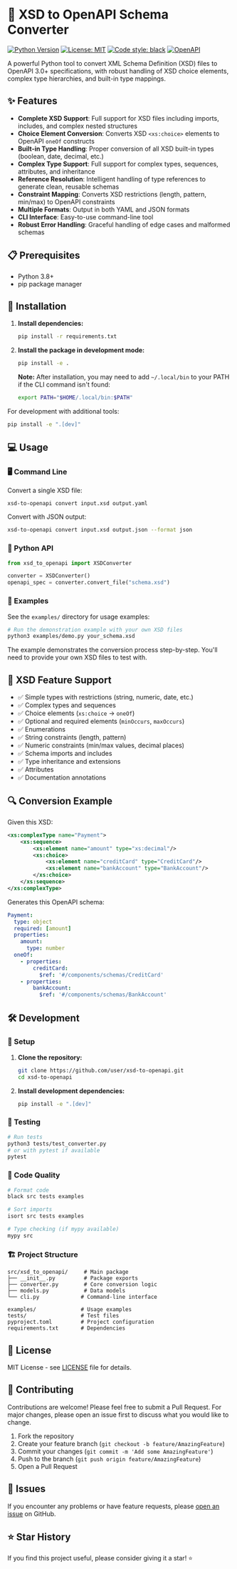 # 🔄 XSD to OpenAPI Schema Converter

[![Python Version](https://img.shields.io/badge/python-3.8%2B-blue)](https://www.python.org/downloads/)
[![License: MIT](https://img.shields.io/badge/License-MIT-yellow.svg)](https://opensource.org/licenses/MIT)
[![Code style: black](https://img.shields.io/badge/code%20style-black-000000.svg)](https://github.com/psf/black)
[![OpenAPI](https://img.shields.io/badge/OpenAPI-3.0%2B-green)](https://swagger.io/specification/)

A powerful Python tool to convert XML Schema Definition (XSD) files to OpenAPI 3.0+ specifications, with robust handling of XSD choice elements, complex type hierarchies, and built-in type mappings.

## ✨ Features

- **Complete XSD Support**: Full support for XSD files including imports, includes, and complex nested structures
- **Choice Element Conversion**: Converts XSD `<xs:choice>` elements to OpenAPI `oneOf` constructs
- **Built-in Type Handling**: Proper conversion of all XSD built-in types (boolean, date, decimal, etc.)
- **Complex Type Support**: Full support for complex types, sequences, attributes, and inheritance
- **Reference Resolution**: Intelligent handling of type references to generate clean, reusable schemas
- **Constraint Mapping**: Converts XSD restrictions (length, pattern, min/max) to OpenAPI constraints
- **Multiple Formats**: Output in both YAML and JSON formats
- **CLI Interface**: Easy-to-use command-line tool
- **Robust Error Handling**: Graceful handling of edge cases and malformed schemas

## 📋 Prerequisites

- Python 3.8+
- pip package manager

## 🚀 Installation

1. **Install dependencies:**
   ```bash
   pip install -r requirements.txt
   ```

2. **Install the package in development mode:**
   ```bash
   pip install -e .
   ```

   **Note:** After installation, you may need to add `~/.local/bin` to your PATH if the CLI command isn't found:
   ```bash
   export PATH="$HOME/.local/bin:$PATH"
   ```

For development with additional tools:
```bash
pip install -e ".[dev]"
```

## 💻 Usage

### 🖥️ Command Line

Convert a single XSD file:
```bash
xsd-to-openapi convert input.xsd output.yaml
```

Convert with JSON output:
```bash
xsd-to-openapi convert input.xsd output.json --format json
```

### 🐍 Python API

```python
from xsd_to_openapi import XSDConverter

converter = XSDConverter()
openapi_spec = converter.convert_file("schema.xsd")
```

### 📝 Examples

See the `examples/` directory for usage examples:

```bash
# Run the demonstration example with your own XSD files
python3 examples/demo.py your_schema.xsd
```

The example demonstrates the conversion process step-by-step. You'll need to provide your own XSD files to test with.

## 🎯 XSD Feature Support

- ✅ Simple types with restrictions (string, numeric, date, etc.)
- ✅ Complex types and sequences
- ✅ Choice elements (`xs:choice` → `oneOf`)
- ✅ Optional and required elements (`minOccurs`, `maxOccurs`)
- ✅ Enumerations
- ✅ String constraints (length, pattern)
- ✅ Numeric constraints (min/max values, decimal places)
- ✅ Schema imports and includes
- ✅ Type inheritance and extensions
- ✅ Attributes
- ✅ Documentation annotations

## 🔍 Conversion Example

Given this XSD:
```xml
<xs:complexType name="Payment">
    <xs:sequence>
        <xs:element name="amount" type="xs:decimal"/>
        <xs:choice>
            <xs:element name="creditCard" type="CreditCard"/>
            <xs:element name="bankAccount" type="BankAccount"/>
        </xs:choice>
    </xs:sequence>
</xs:complexType>
```

Generates this OpenAPI schema:
```yaml
Payment:
  type: object
  required: [amount]
  properties:
    amount:
      type: number
  oneOf:
    - properties:
        creditCard:
          $ref: '#/components/schemas/CreditCard'
    - properties:
        bankAccount:
          $ref: '#/components/schemas/BankAccount'
```

## 🛠️ Development

### 🔧 Setup

1. **Clone the repository:**
   ```bash
   git clone https://github.com/user/xsd-to-openapi.git
   cd xsd-to-openapi
   ```

2. **Install development dependencies:**
   ```bash
   pip install -e ".[dev]"
   ```

### 🧪 Testing

```bash
# Run tests
python3 tests/test_converter.py
# or with pytest if available
pytest
```

### 🎨 Code Quality

```bash
# Format code
black src tests examples

# Sort imports
isort src tests examples

# Type checking (if mypy available)
mypy src
```

### 🏗️ Project Structure

```
src/xsd_to_openapi/     # Main package
├── __init__.py         # Package exports
├── converter.py        # Core conversion logic
├── models.py           # Data models
└── cli.py             # Command-line interface

examples/              # Usage examples
tests/                 # Test files
pyproject.toml         # Project configuration
requirements.txt       # Dependencies
```

## 📄 License

MIT License - see [LICENSE](LICENSE) file for details.

## 🤝 Contributing

Contributions are welcome! Please feel free to submit a Pull Request. For major changes, please open an issue first to discuss what you would like to change.

1. Fork the repository
2. Create your feature branch (`git checkout -b feature/AmazingFeature`)
3. Commit your changes (`git commit -m 'Add some AmazingFeature'`)
4. Push to the branch (`git push origin feature/AmazingFeature`)
5. Open a Pull Request

## 🐛 Issues

If you encounter any problems or have feature requests, please [open an issue](https://github.com/user/xsd-to-openapi/issues) on GitHub.

## ⭐ Star History

If you find this project useful, please consider giving it a star! ⭐